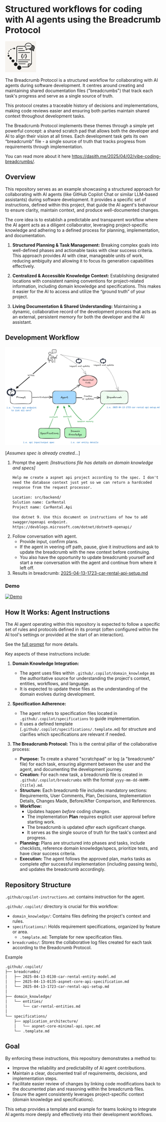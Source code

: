 # Structured workflows for coding with AI agents using the Breadcrumb Protocol

<img src="logo.png" alt="Breadcrumb Protocol" width="100px"> 

The Breadcrumb Protocol is a structured workflow for collaborating with AI agents during software development. It centres around creating and maintaining shared documentation files ("breadcrumbs") that track each task's progress and serve as a single source of truth.

This protocol creates a traceable history of decisions and implementations, making code reviews easier and ensuring both parties maintain shared context throughout development tasks.

The Breadcrumb Protocol implements these themes through a simple yet powerful concept: a shared scratch pad that allows both the developer and AI to align their vision at all times. Each development task gets its own “breadcrumb” file - a single source of truth that tracks progress from requirements through implementation.

You can read more about it here <https://dasith.me/2025/04/02/vibe-coding-breadcrumbs/>.

## Overview

This repository serves as an example showcasing a structured approach for collaborating with AI agents (like GitHub Copilot Chat or similar LLM-based assistants) during software development. It provides a specific set of instructions, defined within this project, that guide the AI agent's behaviour to ensure clarity, maintain context, and produce well-documented changes.

The core idea is to establish a predictable and transparent workflow where the AI agent acts as a diligent collaborator, leveraging project-specific knowledge and adhering to a defined process for planning, implementation, and documentation.

1. **Structured Planning & Task Management:** Breaking complex goals into well-defined phases and actionable tasks with clear success criteria. This approach provides AI with clear, manageable units of work, reducing ambiguity and allowing it to focus its generation capabilities effectively.

2. **Centralized & Accessible Knowledge Context:** Establishing designated locations with consistent naming conventions for project-related information, including domain knowledge and specifications. This makes it easier for the AI to access and utilize the “ground truth” of your project.

3. **Living Documentation & Shared Understanding:** Maintaining a dynamic, collaborative record of the development process that acts as an external, persistent memory for both the developer and the AI assistant.

## Development Workflow

![Development workflow](image.png)

[*Assumes spec is already created...*]
1. Prompt the agent: *[Instructions file has details on domain knowledge and specs]*
    ```text
    Help me create a aspnet api project according to the spec. I don't need the database context just yet so we can return a hardcoded response from the request processor.

    Location: src/backend/
    Solution name: CarRental
    Project name: CarRental.Api

    Use dotnet 9. Use this document on instructions of how to add swagger/openapi endpoint. https://devblogs.microsoft.com/dotnet/dotnet9-openapi/
    ```
2. Follow conversation with agent.
    - Provide input, confirm plans.
    - If the agent in veering off path, pause, give it instructions and ask to update the breadcrumb with the new context before continuing.
    - You also have the opportunity to update breadcrumb yourself and start a new conversation with the agent and continue from where it left off.
3. Results in breadcrumb: [2025-04-13-1723-car-rental-api-setup.md](.github/.copilot/breadcrumbs/2025-04-13-1723-car-rental-api-setup.md)

### Demo 
[![Demo](http://img.youtube.com/vi/etYG-6-9Mlk/0.jpg)](http://www.youtube.com/watch?v=etYG-6-9Mlk "Example")

## How It Works: Agent Instructions

The AI agent operating within this repository is expected to follow a specific set of rules and protocols defined in its prompt (often configured within the AI tool's settings or provided at the start of an interaction). 

See the [full prompt](.github/copilot-instructions.md) for more details.

Key aspects of these instructions include:

1.  **Domain Knowledge Integration:**
    * The agent uses files within `.github/.copilot/domain_knowledge` as the authoritative source for understanding the project's context, entities, workflows, and language.
    * It is expected to update these files as the understanding of the domain evolves during development.

2.  **Specification Adherence:**
    * The agent refers to specification files located in `.github/.copilot/specifications` to guide implementation.
    * It uses a defined template (`.github/.copilot/specifications/.template.md`) for structure and clarifies which specifications are relevant if needed.

3.  **The Breadcrumb Protocol:** This is the central pillar of the collaborative process:
    * **Purpose:** To create a shared "scratchpad" or log (a "breadcrumb" file) for each task, ensuring alignment between the user and the agent, and documenting the development journey.
    * **Creation:** For each new task, a breadcrumb file is created in `.github/.copilot/breadcrumbs` with the format `yyyy-mm-dd-HHMM-{title}.md`.
    * **Structure:** Each breadcrumb file includes mandatory sections: Requirements, User Comments, Plan, Decisions, Implementation Details, Changes Made, Before/After Comparison, and References.
    * **Workflow:**
        * Updates happen *before* coding changes.
        * The implementation **Plan** requires explicit user approval before starting work.
        * The breadcrumb is updated *after* each significant change.
        * It serves as the single source of truth for the task's context and progress.
    * **Planning:** Plans are structured into phases and tasks, include checklists, reference domain knowledge/specs, prioritize tests, and have clear success criteria.
    * **Execution:** The agent follows the approved plan, marks tasks as complete *after* successful implementation (including passing tests), and updates the breadcrumb accordingly.

## Repository Structure
`.github/copilot-instructions.md`: contains instruction for the agent.

`.github/.copilot/` directory is crucial for this workflow:
* `domain_knowledge/`: Contains files defining the project's context and rules.
* `specifications/`: Holds requirement specifications, organized by feature or area.
    * `.template.md`: Template for new specification files.
* `breadcrumbs/`: Stores the collaborative log files created for each task according to the Breadcrumb Protocol.

Example
```text
.github/.copilot/
├── breadcrumbs/
│   ├── 2025-04-13-0130-car-rental-entity-model.md
│   ├── 2025-04-13-0135-aspnet-core-api-specification.md
│   └── 2025-04-13-1723-car-rental-api-setup.md
│
├── domain_knowledge/
│   └── entities/
│       └── car-rental-entities.md
│
└── specifications/
    ├── application_architecture/
    │   └── aspnet-core-minimal-api.spec.md
    └── .template.md
```

## Goal

By enforcing these instructions, this repository demonstrates a method to:

* Improve the reliability and predictability of AI agent contributions.
* Maintain a clear, documented trail of requirements, decisions, and implementation steps.
* Facilitate easier review of changes by linking code modifications back to the documented plan and reasoning within the breadcrumb files.
* Ensure the agent consistently leverages project-specific context (domain knowledge and specifications).

This setup provides a template and example for teams looking to integrate AI agents more deeply and effectively into their development workflows.
